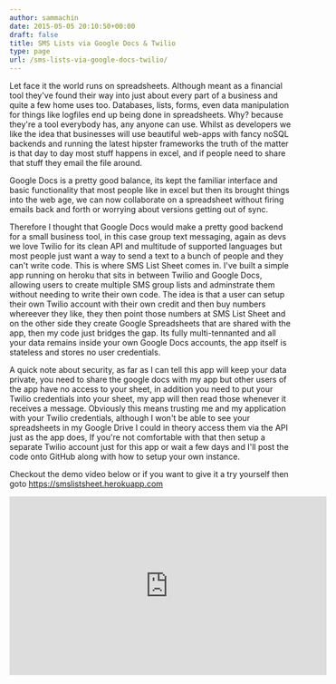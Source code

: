 ```yaml
---
author: sammachin
date: 2015-05-05 20:10:50+00:00
draft: false
title: SMS Lists via Google Docs & Twilio
type: page
url: /sms-lists-via-google-docs-twilio/
---
```


Let face it the world runs on spreadsheets. Although meant as a financial tool they've found their way into just about every part of a business and quite a few home uses too. Databases, lists, forms, even data manipulation for things like logfiles end up being done in spreadsheets. Why? because they're a tool everybody has, any anyone can use. Whilst as developers we like the idea that businesses will use beautiful web-apps with fancy noSQL backends and running the latest hipster frameworks the truth of the matter is that day to day most stuff happens in excel, and if people need to share that stuff they email the file around.

Google Docs is a pretty good balance, its kept the familiar interface and basic functionality that most people like in excel but then its brought things into the web age, we can now collaborate on a spreadsheet without firing emails back and forth or worrying about versions getting out of sync.

Therefore I thought that Google Docs would make a pretty good backend for a small business tool, in this case group text messaging, again as devs we love Twilio for its clean API and multitude of supported languages but most people just want a way to send a text to a bunch of people and they can't write code. This is where SMS List Sheet comes in. I've built a simple app running on heroku that sits in between Twilio and Google Docs, allowing users to create multiple SMS group lists and adminstrate them without needing to write their own code. 
The idea is that a user can setup their own Twilio account with their own credit and then buy numbers whereever they like, they then point those numbers at SMS List Sheet and on the other side they create Google Spreadsheets that are shared with the app, then my code just bridges the gap. Its fully multi-tennanted and all your data remains inside your own Google Docs accounts, the app itself is stateless and stores no user credentials.

A quick note about security, as far as I can tell this app will keep your data private, you need to share the google docs with my app but other users of the app have no access to your sheet, in addition you need to put your Twilio credentials into your sheet, my app will then read those whenever it receives a message. Obviously this means trusting me and my application with your Twilio credentials, although I won't be able to see your spreadsheets in my Google Drive I could in theory access them via the API just as the app does, If you're not comfortable with that then setup a separate Twilio account just for this app or wait a few days and I'll post the code onto GitHub along with how to setup your own instance.

Checkout the demo video below or if you want to give it a try yourself then goto [https://smslistsheet.herokuapp.com ](https://smslistsheet.herokuapp.com)

<iframe width="560" allowfullscreen="None" src="https://www.youtube.com/embed/FGTZEdLs3Bk" frameborder="0" height="315"></iframe>
